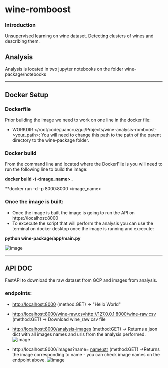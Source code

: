 # wine-romboost
### Introduction
Unsupervised learning on wine dataset. Detecting clusters of wines and describing them.
## Analysis
Analysis is located in two jupyter notebooks on the folder wine-package/notebooks

 ---
 
## Docker Setup
### Dockerfile
Prior building the image we need to work on one line in the docker file:
- WORKDIR </root/code/juancruzgui/Projects/wine-analysis-romboost->your_path>: You will need to change this path to the path of the parent directory to the wine-package folder.
### Docker build
From the command line and located where the DockerFile is you will need to run the following line to build the image:

**docker build -t <image_name> .**

**docker run -d -p 8000:8000 <image_name>

### Once the image is built:
- Once the image is built the image is going to run the API on https://localhost:8000
- To excecute the script that will perform the analysis you can use the terminal on docker desktop once the image is running and excecute:

**python wine-package/app/main.py**

![image](https://github.com/juancruzgui/wine-romboost/assets/71938321/a61d6f0e-0230-4f47-bc71-696be9888096)

---
## API DOC
FastAPI to download the raw dataset from GCP and images from analysis.

### endpoints:
- [http://localhost:8000](http://localhost:8000/) (method:GET) -> "Hello World"
- [http://localhost:8000/wine-raw.csv](http://localhost:8000/wine-raw.csv)http://127.0.0.1:8000/wine-raw.csv (method:GET) -> Download wine_raw csv file
- [http://localhost:8000/analysis-images](http://localhost:8000/analysis-images) (method:GET) -> Returns a json dict with all images names and urls from the analysis performed.
![image](https://github.com/juancruzgui/wine-romboost/assets/71938321/f8ca353b-9b5a-4f7e-812a-3b5e46306de0)

- http://localhost:8000/images?name= <name:str> (method:GET) ->Returns the image corresponding to name - you can check image names on the endpoint above.
![image](https://github.com/juancruzgui/wine-romboost/assets/71938321/9335c179-c937-41bb-8eb1-223598da86f6)


